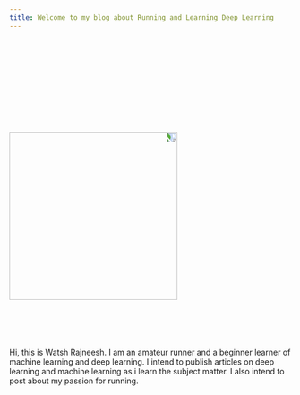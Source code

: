 ```yaml
---
title: Welcome to my blog about Running and Learning Deep Learning
---
```

<br>
<br><br>
<br>
<br><br>
<br>
<br><br>

<img src="assets/img/watsh.png" width=300px style="transform: rotate(90deg)" /><br>
<br><br><br>
<br><br>
Hi, this is Watsh Rajneesh. I am an amateur runner and a beginner learner of machine learning and deep learning. I intend to publish articles on deep learning and machine learning as i learn the subject matter. I also intend to post about my passion for running.
